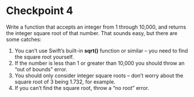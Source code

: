 # Checkpoint 4

Write a function that accepts an integer from 1 through 10,000, and returns the integer square root of that number. 
That sounds easy, but there are some catches:

1. You can’t use Swift’s built-in **sqrt()** function or similar – you need to find the square root yourself.
2. If the number is less than 1 or greater than 10,000 you should throw an “out of bounds” error.
3. You should only consider integer square roots – don’t worry about the square root of 3 being 1.732, for example.
4. If you can’t find the square root, throw a “no root” error.
